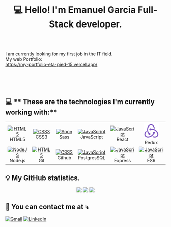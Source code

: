 
<h1 align="center">💻  Hello! I'm Emanuel Garcia Full-Stack developer.</h1>

<div>
<br/>
<br/>

I am currently looking for my first job in the IT field.
<br/>
My web Portfolio:
<br/>
https://my-portfolio-eta-pied-15.vercel.app/
<br/>



<br/>
<div align="center" id="badges">
  <img src="https://media.licdn.com/dms/image/D4D16AQGn5hrJ67G-rQ/profile-displaybackgroundimage-shrink_350_1400/0/1677612753606?e=1683158400&v=beta&t=7P_yH8ypKwLDwTqct6sCd9_oJfEMDTEr3La20pzzqVs" alt=""/>
</div>
<!-- <div align="center" id="badges">
  <img src="https://quotes-github-readme.vercel.app/api?type=horizontal&theme=radical" alt=""/>
</div> -->
<br/>

## 💻 ** These are the technologies I'm currently working with:**
<table align="center">
  <tr>
    <td align="center" width="100">
      <a href="#">
        <img src="https://upload.wikimedia.org/wikipedia/commons/6/61/HTML5_logo_and_wordmark.svg" width="50" height="50" alt="HTML5" />
      </a>
      <br>HTML5
    </td>
    <td align="center" width="100">
      <a href="#">
        <img src="https://upload.wikimedia.org/wikipedia/commons/d/d5/CSS3_logo_and_wordmark.svg" width="50" height="50" alt="CSS3" />
      </a>
      <br>CSS3
    </td>      
    <td align="center" width="100">
      <a href="#">
        <img src="https://upload.wikimedia.org/wikipedia/commons/thumb/9/96/Sass_Logo_Color.svg/2560px-Sass_Logo_Color.svg.png" width="50" height="50" alt="Soon" />
      </a>
      <br>Sass
    </td>
    <td align="center" width="100">
      <a href="#">
        <img src="https://upload.wikimedia.org/wikipedia/commons/9/99/Unofficial_JavaScript_logo_2.svg" width="50" height="50" alt="JavaScript" />
      </a>
      <br>JavaScript
    </td>
    <td align="center" width="100">
      <a href="#">
        <img src="https://cdn.worldvectorlogo.com/logos/react-2.svg" width="50" height="50" alt="JavaScript" />
      </a>
      <br>React
    </td>
    <td align="center" width="100">
      <a href="#">
        <img src="https://raw.githubusercontent.com/sachinverma53121/sachinverma53121/master/icons/redux.png" width="50" height="50" alt="Redux" />
      </a>
      <br>Redux
    </td>
    
  </tr>
  
  <tr>        
    <td align="center" width="100">
      <a href="#">
        <img src="https://upload.wikimedia.org/wikipedia/commons/d/d9/Node.js_logo.svg" width="50" height="50" alt="NodeJS" />
      </a>
      <br>Node.js
    </td> 
  <td align="center" width="100">
   <a href="#">
   <img src="https://cdn.jsdelivr.net/gh/devicons/devicon/icons/git/git-original.svg" width="50" height="50" alt="HTML5" />
 </a>
   <br>Git
  </td>
   <td align="center" width="100">
   <a href="#">
   <img src="https://icon-library.com/images/github-icon-white/github-icon-white-5.jpg" width="50" height="50" alt="CSS3" />
   </a>
  <br>Github
   </td>
    <td align="center" width="100">
      <a href="#">
        <img src="https://cdn.jsdelivr.net/gh/devicons/devicon/icons/mysql/mysql-original.svg" width="50" height="50" alt="JavaScript" />
      </a>
      <br>PostgresSQL
    </td>  
   <td align="center" width="100">
      <a href="#">
        <img src="https://w7.pngwing.com/pngs/925/447/png-transparent-express-js-node-js-javascript-mongodb-node-js-text-trademark-logo.png" width="50" height="50" alt="JavaScript" />
      </a>
      <br>Express
    </td>  
  <td align="center" width="100">
      <a href="#">
        <img src="https://cdn.worldvectorlogo.com/logos/es6.svg" width="50" height="50" alt="JavaScript" />
      </a>
      <br>ES6
    </td>  
  </tr> 
</table>

## 💡 My GitHub statistics.
<div align="center">
    <img height="180em" src="https://github-readme-stats.vercel.app/api?username=emagarc&theme=tokyonight&hide_border=true&include_all_commits=false&count_private=false"/>
    <img height="180em" src="https://github-readme-streak-stats.herokuapp.com/?user=emagarc&theme=tokyonight&hide_border=true"/>
    <img height="180em" border="none" src="https://github-readme-stats.vercel.app/api/top-langs/?username=emagarc&theme=tokyonight&hide_border=true&include_all_commits=false&count_private=false&layout=compact"/>
</div>

## 📩 **You can contact me at ⤵**
[![Gmail](https://img.shields.io/badge/-Gmail-FF0000?logo=gmail&logoColor=white)](mailto:mr.emanuel.garcia93@gmail.com)
[![LinkedIn](https://img.shields.io/badge/LinkedIn-%230077B5.svg?logo=linkedin&logoColor=white)](https://www.linkedin.com/in/emanuel-garc%C3%ADa-226108116/)
